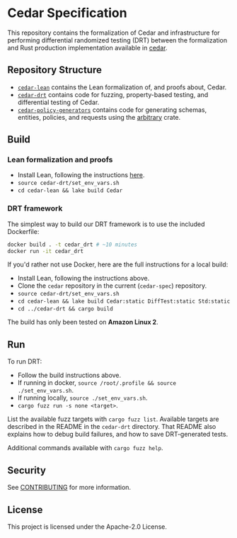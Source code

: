 # Cedar Specification

This repository contains the formalization of Cedar and infrastructure for performing differential randomized testing (DRT) between the formalization and Rust production implementation available in [cedar](https://github.com/cedar-policy/cedar).

## Repository Structure

* [`cedar-lean`](./cedar-lean) contains the Lean formalization of, and proofs about, Cedar.
* [`cedar-drt`](./cedar-drt) contains code for fuzzing, property-based testing, and differential testing of Cedar.
* [`cedar-policy-generators`](./cedar-policy-generators) contains code for generating schemas, entities, policies, and requests using the [arbitrary](https://docs.rs/arbitrary/latest/arbitrary/index.html#) crate.

## Build

### Lean formalization and proofs

* Install Lean, following the instructions [here](https://leanprover.github.io/lean4/doc/setup.html).
* `source cedar-drt/set_env_vars.sh`
* `cd cedar-lean && lake build Cedar`

### DRT framework

The simplest way to build our DRT framework is to use the included Dockerfile:

```bash
docker build . -t cedar_drt # ~10 minutes
docker run -it cedar_drt
```

If you'd rather not use Docker, here are the full instructions for a local build:

* Install Lean, following the instructions above.
* Clone the `cedar` repository in the current (`cedar-spec`) repository.
* `source cedar-drt/set_env_vars.sh`
* `cd cedar-lean && lake build Cedar:static DiffTest:static Std:static`
* `cd ../cedar-drt && cargo build`

The build has only been tested on **Amazon Linux 2**.

## Run

To run DRT:

* Follow the build instructions above.
* If running in docker, `source /root/.profile && source ./set_env_vars.sh`.
* If running locally, `source ./set_env_vars.sh`.
* `cargo fuzz run -s none <target>`.

List the available fuzz targets with `cargo fuzz list`.
Available targets are described in the README in the `cedar-drt` directory.
That README also explains how to debug build failures, and how to save DRT-generated tests.

Additional commands available with `cargo fuzz help`.

## Security

See [CONTRIBUTING](CONTRIBUTING.md#security-issue-notifications) for more information.

## License

This project is licensed under the Apache-2.0 License.
